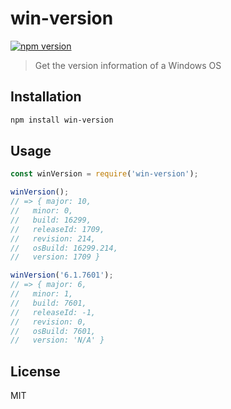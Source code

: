 # win-version

[![npm version](https://img.shields.io/npm/v/win-version.svg)](https://www.npmjs.com/package/win-version)

> Get the version information of a Windows OS

## Installation

```sh
npm install win-version
```

## Usage

```js
const winVersion = require('win-version');

winVersion();
// => { major: 10,
//   minor: 0,
//   build: 16299,
//   releaseId: 1709,
//   revision: 214,
//   osBuild: 16299.214,
//   version: 1709 }

winVersion('6.1.7601');
// => { major: 6,
//   minor: 1,
//   build: 7601,
//   releaseId: -1,
//   revision: 0,
//   osBuild: 7601,
//   version: 'N/A' }
```

## License

MIT
